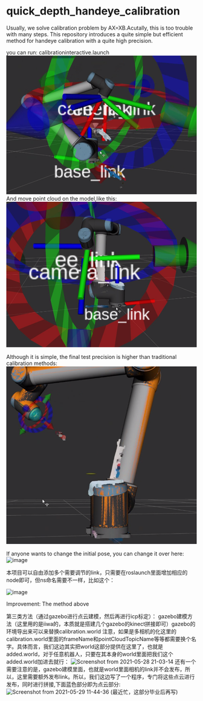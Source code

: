 # quick_depth_handeye_calibration
Usually, we solve calibration problem by AX=XB.Acutally, this is too trouble with many steps. This repository introduces a quite simple but efficient method for handeye calibration with a quite high precision.


you can run:
calibrationinteractive.launch
 ![image](https://github.com/pyni/quick_depth_handeye_calibration/blob/main/img/Screenshot%20from%202021-04-08%2016-08-20.png) 
And move point cloud on the model,like this:
 ![image](https://github.com/pyni/quick_depth_handeye_calibration/blob/main/img/Screenshot%20from%202021-04-08%2016-08-37.png) 


Although it is simple, the final test precision is higher than traditional calibration methods:
 ![image](https://github.com/pyni/quick_depth_handeye_calibration/blob/main/img/Screenshot%20from%202021-04-08%2016-07-57.png) 


If anyone wants to change the initial pose, you can change it over here:
 ![image](https://github.com/pyni/quick_depth_handeye_calibration_without_calibration_board/blob/main/img/Screenshot%20from%202021-04-13%2015-34-38.png) 




本项目可以自由添加多个需要调节的link，只需要在roslaunch里面增加相应的node即可，但ns命名需要不一样，比如这个：
 
   ![image]( https://github.com/pyni/quick_depth_handeye_calibration_without_calibration_board/blob/main/img/Screenshot%20from%202021-04-14%2021-00-52.png) 


Improvement:
The method above 


第三类方法（通过gazebo进行点云建模，然后再进行icp标定）：
gazebo建模方法（这里用的是iiwa的，本质就是搭建几个gazebo的kinect拼接即可）gazebo的环境导出来可以来替换calibration.world
注意，如果是多相机的化这里的calibration.world里面的frameName和pointCloudTopicName等等都需要换个名字。具体而言，我们这边其实把world这部分提供在这里了，也就是added.world，对于任意机器人，只要在其本身的world里面把我们这个added.world加进去就行：
![Screenshot from 2021-05-28 21-03-14](https://user-images.githubusercontent.com/18031767/120055094-778f2880-c066-11eb-93e6-b1b6ddb8037c.png)
还有一个需要注意的是，gazebo建模里面，也就是world里面相机的link并不会发布，所以，这里需要额外发布link。所以，我们这边写了一个程序，专门将这些点云进行发布，同时进行拼接,下面蓝色部分即为点云部分:
![Screenshot from 2021-05-29 11-44-36](https://user-images.githubusercontent.com/18031767/120057130-60a30300-c073-11eb-8135-19975e18000b.png)
(最近忙，这部分毕业后再写)
